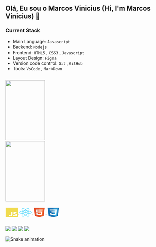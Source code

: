 ## Olá, Eu sou o Marcos Vinicius (Hi, I'm Marcos Vinicius) 👋

### Current Stack 
- Main Language: `Javascript`
- Backend: `Nodejs`
- Frontend: `HTML5` , `CSS3` , `Javascript`
- Layout Design: `Figma`
- Version code control: `Git` , `GitHub`
- Tools: `VsCode` , `MarkDown`
##

<div>
  <a href="https://github.com/MarcosBatistaSouza">
  <img width="50%" height="190em" src="https://github-readme-stats.vercel.app/api?username=MarcosBatistaSouza&show_icons=true&theme=great-gatsby&include_all_commits=true&count_private=true"/>
  <img width="50%" height="190em" src="https://github-readme-stats.vercel.app/api/top-langs/?username=MarcosBatistaSouza&layout=compact&langs_count=7&theme=great-gatsby"/>
</div>
<div style="display: inline_block"><br>
  <img align="center" alt="Marcos-Js" height="30" width="40" src="https://raw.githubusercontent.com/devicons/devicon/master/icons/javascript/javascript-plain.svg">
  <img align="center" alt="Marcos-React" height="30" width="40" src="https://raw.githubusercontent.com/devicons/devicon/master/icons/react/react-original.svg">
  <img align="center" alt="Marcos-HTML" height="30" width="40" src="https://raw.githubusercontent.com/devicons/devicon/master/icons/html5/html5-original.svg">
  <img align="center" alt="Marcos-CSS" height="30" width="40" src="https://raw.githubusercontent.com/devicons/devicon/master/icons/css3/css3-original.svg">
</div>

##

<div> 
  <a href="https://instagram.com/marcos_souza16" target="_blank"><img src="https://img.shields.io/badge/-Instagram-%23E4405F?style=for-the-badge&logo=instagram&logoColor=white" target="_blank"></a>
 <a href="https://discord.gg/MarcosBatistaSouza#1668" target="_blank"><img src="https://img.shields.io/badge/Discord-7289DA?style=for-the-badge&logo=discord&logoColor=white" target="_blank"></a> 
  <a href = "mailto:mv.batista2022@gmail.com"><img src="https://img.shields.io/badge/-Gmail-%23333?style=for-the-badge&logo=gmail&logoColor=white" target="_blank"></a>
  <a href="https://www.linkedin.com/in/marcos-vinicius-batista-souza-b8bb71233/" target="_blank"><img src="https://img.shields.io/badge/-LinkedIn-%230077B5?style=for-the-badge&logo=linkedin&logoColor=white" target="_blank"></a> 
 
  ![Snake animation](https://github.com/MarcosBatistaSouza/MarcosBatistaSouza/blob/output/github-contribution-grid-snake.svg)
 
</div>
